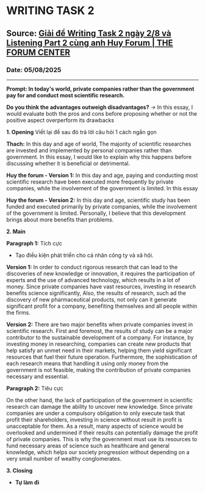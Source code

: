 # WRITING TASK 2

## Source: [Giải đề Writing Task 2 ngày 2/8 và Listening Part 2 cùng anh Huy Forum | THE FORUM CENTER](https://www.youtube.com/watch?v=r60279XPyS4&t=24s)

### Date: 05/08/2025
---

**Prompt: In today's world, private companies rather than the government pay for and conduct most scientific research.**

**Do you think the advantages outweigh disadvantages?**
-> In this essay, I would evaluate both the pros and cons before proposing whether or not the positive aspect overperform its drawbacks

**1. Opening** Viết lại đề sau đó trả lời câu hỏi 1 cách ngắn gọn

**Thach:** In this day and age of world, The majority of scientific researches are invested and implemented by personal companies rather than government. In this essay, I would like to explain why this happens before discussing whether it is beneficial or detrimental.

**Huy the forum - Version 1:** In this day and age, paying and conducting most scientific research have been executed more frequently by private companies, while the involvement of the government is limited. In this essay

**Huy the forum - Version 2:** In this day and age, scientific study has been funded and executed primarily by private companies, while the involvement of the government is limited. Personally, I believe that this development brings about more benefits than problems.

**2. Main**

**Paragraph 1:** Tích cực
- Tạo điều kiện phát triển cho cá nhân công ty và xã hội.

**Version 1:** In order to conduct rigorous research that can lead to the discoveries of new knowledge or innovation, it requires the participation of experts and the use of advanced technology, which results in a lot of money. Since private companies have vast resources, investing in research benefits science significantly, Also, the results of research, such ad the discovery of new pharmaceutical products, not only can it generate significant profit for a company, benefiting themselves and all people within the firms.

**Version 2:** There are two major benefits when private companies invest in scientific research. First and foremost, the results of study can be a major contributor to the sustainable development of a company. For instance, by investing money in researching, companies can create new products that help satisfy an unmet need in their markets, helping them yield significant resources that fuel their future operation. Furthermore, the sophistication of each research means that handling it using only money from the government is not feasible, making the contribution of private companies necessary and essential.


**Paragraph 2:** Tiêu cực

On the other hand, the lack of participation of the government in scientific research can damage the ability to uncover new knowledge. Since private companies are under a compulsory obligation to only execute task that profit their shareholders, investing in science without result in profit is unacceptable for them. As a result, many aspects of science would be overlooked and undermined if their results can potentially damage the profit of private companies. This is why the government must use its resources to fund necessary areas of science such as healthcare and general knowledge, which helps our society progression without depending on a very small number of wealthy conglomerates.

**3. Closing**

- **Tự làm đi**